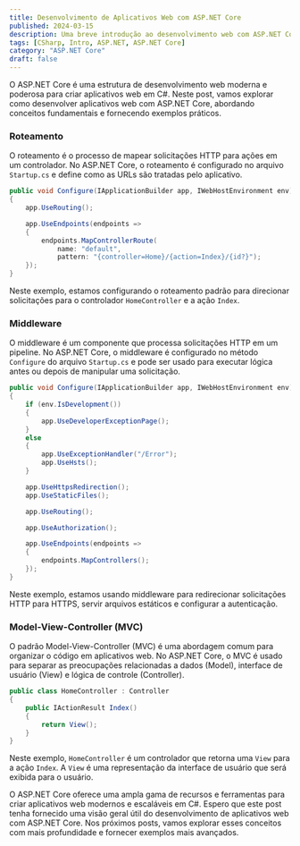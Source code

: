 ```yaml
---
title: Desenvolvimento de Aplicativos Web com ASP.NET Core
published: 2024-03-15
description: Uma breve introdução ao desenvolvimento web com ASP.NET Core
tags: [CSharp, Intro, ASP.NET, ASP.NET Core]
category: "ASP.NET Core"
draft: false
---
```


O ASP.NET Core é uma estrutura de desenvolvimento web moderna e poderosa para criar aplicativos web em C#. Neste post, vamos explorar como desenvolver aplicativos web com ASP.NET Core, abordando conceitos fundamentais e fornecendo exemplos práticos.

### Roteamento

O roteamento é o processo de mapear solicitações HTTP para ações em um controlador. No ASP.NET Core, o roteamento é configurado no arquivo `Startup.cs` e define como as URLs são tratadas pelo aplicativo.

```csharp
public void Configure(IApplicationBuilder app, IWebHostEnvironment env)
{
    app.UseRouting();

    app.UseEndpoints(endpoints =>
    {
        endpoints.MapControllerRoute(
            name: "default",
            pattern: "{controller=Home}/{action=Index}/{id?}");
    });
}
```

Neste exemplo, estamos configurando o roteamento padrão para direcionar solicitações para o controlador `HomeController` e a ação `Index`.

### Middleware

O middleware é um componente que processa solicitações HTTP em um pipeline. No ASP.NET Core, o middleware é configurado no método `Configure` do arquivo `Startup.cs` e pode ser usado para executar lógica antes ou depois de manipular uma solicitação.

```csharp
public void Configure(IApplicationBuilder app, IWebHostEnvironment env)
{
    if (env.IsDevelopment())
    {
        app.UseDeveloperExceptionPage();
    }
    else
    {
        app.UseExceptionHandler("/Error");
        app.UseHsts();
    }

    app.UseHttpsRedirection();
    app.UseStaticFiles();

    app.UseRouting();

    app.UseAuthorization();

    app.UseEndpoints(endpoints =>
    {
        endpoints.MapControllers();
    });
}
```

Neste exemplo, estamos usando middleware para redirecionar solicitações HTTP para HTTPS, servir arquivos estáticos e configurar a autenticação.

### Model-View-Controller (MVC)

O padrão Model-View-Controller (MVC) é uma abordagem comum para organizar o código em aplicativos web. No ASP.NET Core, o MVC é usado para separar as preocupações relacionadas a dados (Model), interface de usuário (View) e lógica de controle (Controller).

```csharp
public class HomeController : Controller
{
    public IActionResult Index()
    {
        return View();
    }
}
```

Neste exemplo, `HomeController` é um controlador que retorna uma `View` para a ação `Index`. A `View` é uma representação da interface de usuário que será exibida para o usuário.

O ASP.NET Core oferece uma ampla gama de recursos e ferramentas para criar aplicativos web modernos e escaláveis em C#. Espero que este post tenha fornecido uma visão geral útil do desenvolvimento de aplicativos web com ASP.NET Core. Nos próximos posts, vamos explorar esses conceitos com mais profundidade e fornecer exemplos mais avançados.

